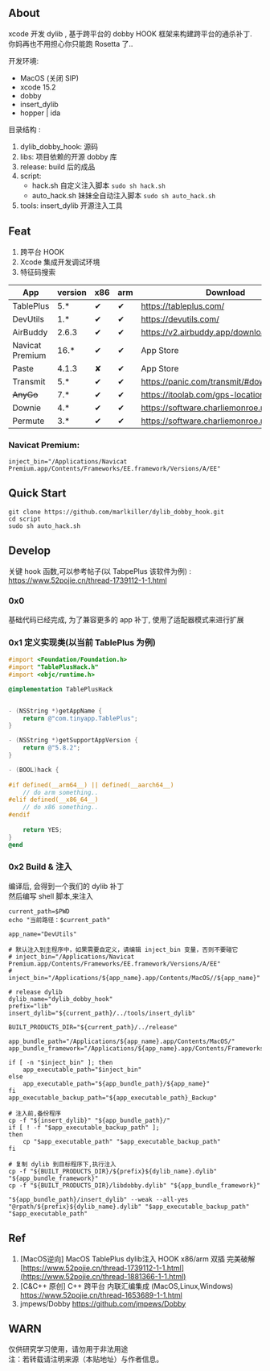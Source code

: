 ## About

xcode 开发 dylib , 基于跨平台的 dobby HOOK 框架来构建跨平台的通杀补丁.  
你妈再也不用担心你只能跑 Rosetta 了..

开发环境:

- MacOS (关闭 SIP)
- xcode 15.2
- dobby
- insert_dylib
- hopper | ida

目录结构 :

1. dylib_dobby_hook: 源码
2. libs:  项目依赖的开源 dobby 库
3. release:  build 后的成品
4. script:
    - hack.sh 自定义注入脚本 `sudo sh hack.sh`
    - auto_hack.sh 妹妹全自动注入脚本 `sudo sh auto_hack.sh`
5. tools: insert_dylib 开源注入工具

## Feat

1. 跨平台 HOOK
2. Xcode 集成开发调试环境
3. 特征码搜索

| App             | version | x86 | arm | Download                                    | Author              |
|-----------------|---------|-----|-----|---------------------------------------------|---------------------|
| TablePlus       | 5.*     | ✔   | ✔   | https://tableplus.com/                      |                     |
| DevUtils        | 1.*     | ✔   | ✔   | https://devutils.com/                       |                     |
| AirBuddy        | 2.6.3   | ✔   | ✔   | https://v2.airbuddy.app/download            |                     |
| Navicat Premium | 16.*    | ✔   | ✔   | App Store                                   | QiuChenlyOpenSource |
| Paste           | 4.1.3   | ✘   | ✔   | App Store                                   | LeeeMooo            |
| Transmit        | 5.*     | ✔   | ✔   | https://panic.com/transmit/#download        |                     |
| <s>AnyGo<s>     | 7.*     | ✔   | ✔   | https://itoolab.com/gps-location-changer/   |                     |
| Downie          | 4.*     | ✔   | ✔   | https://software.charliemonroe.net/downie/  |                     |
| Permute         | 3.*     | ✔   | ✔   | https://software.charliemonroe.net/permute/ |                     |

### Navicat Premium:

```shell
inject_bin="/Applications/Navicat Premium.app/Contents/Frameworks/EE.framework/Versions/A/EE"
```

## Quick Start

```
git clone https://github.com/marlkiller/dylib_dobby_hook.git 
cd script 
sudo sh auto_hack.sh
```

## Develop

关键 hook 函数,可以参考帖子(以 TabpePlus 该软件为例) :
[https://www.52pojie.cn/thread-1739112-1-1.html  
](https://www.52pojie.cn/thread-1881366-1-1.html)

### 0x0

基础代码已经完成, 为了兼容更多的 app 补丁, 使用了适配器模式来进行扩展

### 0x1 定义实现类(以当前 TablePlus 为例)

```objective-c
#import <Foundation/Foundation.h>
#import "TablePlusHack.h"
#import <objc/runtime.h>

@implementation TablePlusHack


- (NSString *)getAppName {
    return @"com.tinyapp.TablePlus";
}

- (NSString *)getSupportAppVersion {    
    return @"5.8.2";
}

- (BOOL)hack {
    
#if defined(__arm64__) || defined(__aarch64__)
    // do arm something..
#elif defined(__x86_64__)
    // do x86 something..
#endif
    
    return YES;
}
@end
```

### 0x2 Build & 注入

编译后, 会得到一个我们的 dylib 补丁  
然后编写 shell 脚本,来注入

```shell
current_path=$PWD
echo "当前路径：$current_path"

app_name="DevUtils"

# 默认注入到主程序中，如果需要自定义，请编辑 inject_bin 变量，否则不要碰它
# inject_bin="/Applications/Navicat Premium.app/Contents/Frameworks/EE.framework/Versions/A/EE"
# inject_bin="/Applications/${app_name}.app/Contents/MacOS//${app_name}"

# release dylib
dylib_name="dylib_dobby_hook"
prefix="lib"
insert_dylib="${current_path}/../tools/insert_dylib"

BUILT_PRODUCTS_DIR="${current_path}/../release"

app_bundle_path="/Applications/${app_name}.app/Contents/MacOS/"
app_bundle_framework="/Applications/${app_name}.app/Contents/Frameworks"

if [ -n "$inject_bin" ]; then
    app_executable_path="$inject_bin"
else
    app_executable_path="${app_bundle_path}/${app_name}"
fi
app_executable_backup_path="${app_executable_path}_Backup"

# 注入前,备份程序
cp -f "${insert_dylib}" "${app_bundle_path}/"
if [ ! -f "$app_executable_backup_path" ]; 
then
    cp "$app_executable_path" "$app_executable_backup_path"
fi

# 复制 dylib 到目标程序下,执行注入
cp -f "${BUILT_PRODUCTS_DIR}/${prefix}${dylib_name}.dylib" "${app_bundle_framework}"
cp -f "${BUILT_PRODUCTS_DIR}/libdobby.dylib" "${app_bundle_framework}"

"${app_bundle_path}/insert_dylib" --weak --all-yes "@rpath/${prefix}${dylib_name}.dylib" "$app_executable_backup_path" "$app_executable_path"
```

## Ref

1. [MacOS逆向] MacOS TablePlus dylib注入 HOOK x86/arm 双插
   完美破解 [https://www.52pojie.cn/thread-1739112-1-1.html](https://www.52pojie.cn/thread-1881366-1-1.html)
2. [C&C++ 原创] C++ 跨平台 内联汇编集成 (MacOS,Linux,Windows) https://www.52pojie.cn/thread-1653689-1-1.html
3. jmpews/Dobby https://github.com/jmpews/Dobby

## WARN

仅供研究学习使用，请勿用于非法用途  
注：若转载请注明来源（本贴地址）与作者信息。

